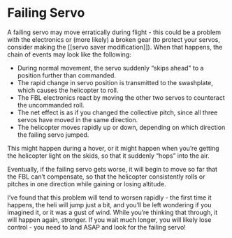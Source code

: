 # Failing Servo

A failing servo may move erratically during flight - this could be a problem
with the electronics or (more likely) a broken gear (to protect your servos,
consider making the [[servo saver modification]]).  When that happens, the
chain of events may look like the following:

* During normal movement, the servo suddenly “skips ahead" to a position further than commanded.
* The rapid change in servo position is transmitted to the swashplate, which causes the helicopter to roll.
* The FBL electronics react by moving the other two servos to counteract the uncommanded roll.
* The net effect is as if you changed the collective pitch, since all three servos have moved in the same direction.
* The helicopter moves rapidly up or down, depending on which direction the failing servo jumped.

This might happen during a hover, or it might happen when you’re getting the
helicopter light on the skids, so that it suddenly “hops” into the air.

Eventually, if the failing servo gets worse, it will begin to move so far that
the FBL can’t compensate, so that the helicopter consistently rolls or pitches
in one direction while gaining or losing altitude.

I’ve found that this problem will tend to worsen rapidly - the first time it
happens, the heli will jump just a bit, and you’ll be left wondering if you
imagined it, or it was a gust of wind.  While you’re thinking that through, it
will happen again, stronger.  If you wait much longer, you will likely lose
control - you need to land ASAP and look for the failing servo!
